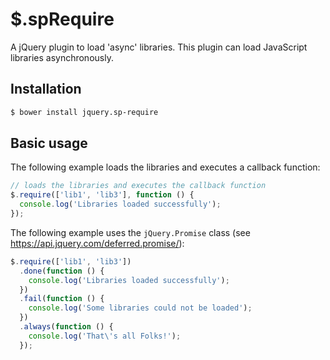 # $.spRequire

A jQuery plugin to load 'async' libraries. This plugin can load JavaScript libraries asynchronously.

## Installation
```bash
$ bower install jquery.sp-require
```

## Basic usage

The following example loads the libraries and executes a callback function:

```JavaScript
// loads the libraries and executes the callback function
$.require(['lib1', 'lib3'], function () {
  console.log('Libraries loaded successfully');
});
```

The following example uses the `jQuery.Promise` class (see https://api.jquery.com/deferred.promise/):

```JavaScript
$.require(['lib1', 'lib3'])
  .done(function () {
    console.log('Libraries loaded successfully');
  })
  .fail(function () {
    console.log('Some libraries could not be loaded');
  })
  .always(function () {
    console.log('That\'s all Folks!');
  });
```
